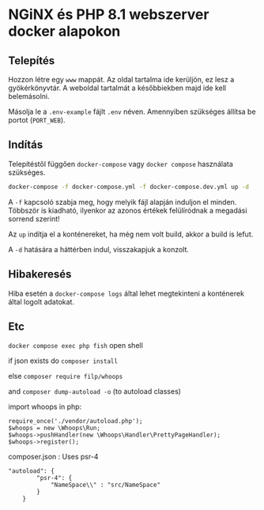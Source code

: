 # NGiNX és PHP 8.1 webszerver docker alapokon

## Telepítés

Hozzon létre egy `www` mappát. Az oldal tartalma ide kerüljön, ez lesz a gyökérkönyvtár.
A weboldal tartalmát a későbbiekben majd ide kell belemásolni.

Másolja le a `.env-example` fájlt `.env` néven. Amennyiben szükséges állítsa be portot (`PORT_WEB`).

## Indítás

Telepítéstől függően `docker-compose` vagy `docker compose` használata szükséges.

```bash
docker-compose -f docker-compose.yml -f docker-compose.dev.yml up -d
```

A `-f` kapcsoló szabja meg, hogy melyik fájl alapján induljon el minden. Többször is kiadható, ilyenkor az azonos értékek felülíródnak a megadási sorrend szerint!

Az `up` indítja el a konténereket, ha még nem volt build, akkor a build is lefut.

A `-d` hatására a háttérben indul, visszakapjuk a konzolt.

## Hibakeresés

Hiba esetén a `docker-compose logs` által lehet megtekinteni a konténerek által logolt adatokat.

## Etc

`docker compose exec php fish` open shell

if json exists do `composer install`

else `composer require filp/whoops`

and `composer dump-autoload -o` (to autoload classes)

import whoops in php:
```
require_once('./vendor/autoload.php'); 
$whoops = new \Whoops\Run;
$whoops->pushHandler(new \Whoops\Handler\PrettyPageHandler);
$whoops->register();
```

composer.json : Uses psr-4
```
"autoload": {
        "psr-4": {
            "NameSpace\\" : "src/NameSpace"
        }
    }
```
